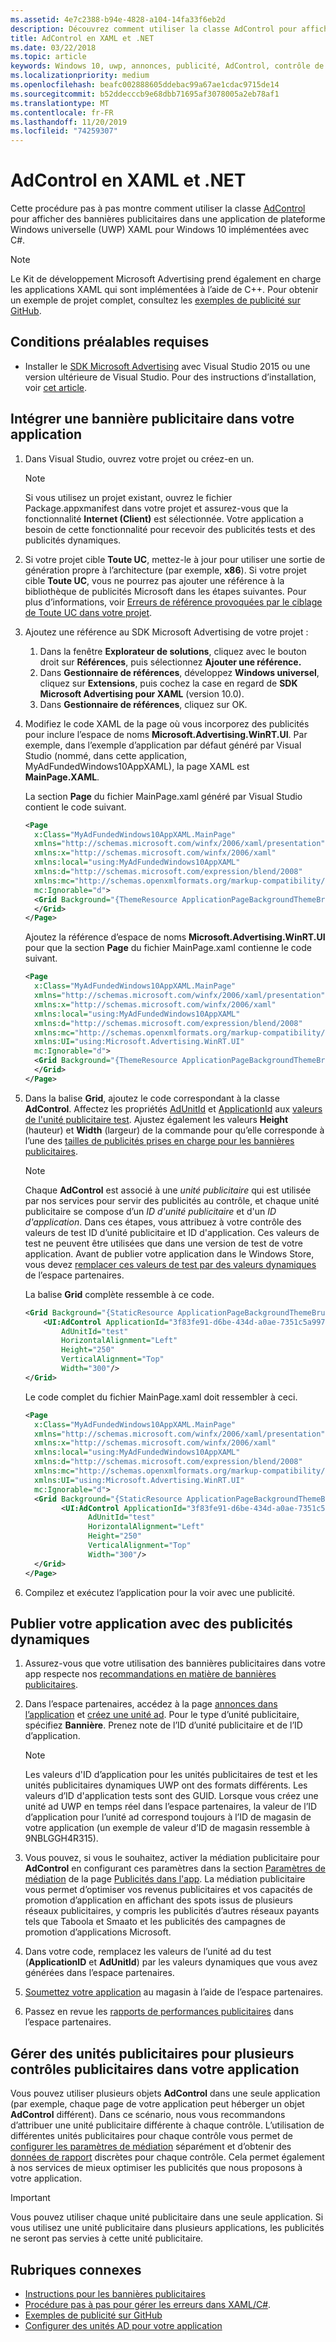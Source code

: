 ```yaml
---
ms.assetid: 4e7c2388-b94e-4828-a104-14fa33f6eb2d
description: Découvrez comment utiliser la classe AdControl pour afficher des bannières publicitaires dans une application XAML pour Windows 10 (UWP).
title: AdControl en XAML et .NET
ms.date: 03/22/2018
ms.topic: article
keywords: Windows 10, uwp, annonces, publicité, AdControl, contrôle de publicité, XAML, .net, procédure pas à pas
ms.localizationpriority: medium
ms.openlocfilehash: beafc002888605ddebac99a67ae1cdac9715de14
ms.sourcegitcommit: b52ddecccb9e68dbb71695af3078005a2eb78af1
ms.translationtype: MT
ms.contentlocale: fr-FR
ms.lasthandoff: 11/20/2019
ms.locfileid: "74259307"
---
```

# <a name="adcontrol-in-xaml-and-net"></a>AdControl en XAML et .NET


Cette procédure pas à pas montre comment utiliser la classe [AdControl](https://docs.microsoft.com/uwp/api/microsoft.advertising.winrt.ui.adcontrol) pour afficher des bannières publicitaires dans une application de plateforme Windows universelle (UWP) XAML pour Windows 10 implémentées avec C#.

> [!NOTE]
> Le Kit de développement Microsoft Advertising prend également en charge les applications XAML qui sont implémentées à l’aide de C++. Pour obtenir un exemple de projet complet, consultez les [exemples de publicité sur GitHub](https://github.com/Microsoft/Windows-universal-samples/tree/master/Samples/Advertising).

## <a name="prerequisites"></a>Conditions préalables requises

* Installer le [SDK Microsoft Advertising](https://marketplace.visualstudio.com/items?itemName=AdMediator.MicrosoftAdvertisingSDK) avec Visual Studio 2015 ou une version ultérieure de Visual Studio. Pour des instructions d’installation, voir [cet article](install-the-microsoft-advertising-libraries.md).

## <a name="integrate-a-banner-ad-into-your-app"></a>Intégrer une bannière publicitaire dans votre application

1. Dans Visual Studio, ouvrez votre projet ou créez-en un.

    > [!NOTE]
    > Si vous utilisez un projet existant, ouvrez le fichier Package.appxmanifest dans votre projet et assurez-vous que la fonctionnalité **Internet (Client)** est sélectionnée. Votre application a besoin de cette fonctionnalité pour recevoir des publicités tests et des publicités dynamiques.

2. Si votre projet cible **Toute UC**, mettez-le à jour pour utiliser une sortie de génération propre à l’architecture (par exemple, **x86**). Si votre projet cible **Toute UC**, vous ne pourrez pas ajouter une référence à la bibliothèque de publicités Microsoft dans les étapes suivantes. Pour plus d’informations, voir [Erreurs de référence provoquées par le ciblage de Toute UC dans votre projet](known-issues-for-the-advertising-libraries.md#reference_errors).

3. Ajoutez une référence au SDK Microsoft Advertising de votre projet :

    1. Dans la fenêtre **Explorateur de solutions**, cliquez avec le bouton droit sur **Références**, puis sélectionnez **Ajouter une référence.**
    2.  Dans **Gestionnaire de références**, développez **Windows universel**, cliquez sur **Extensions**, puis cochez la case en regard de **SDK Microsoft Advertising pour XAML** (version 10.0).
    3.  Dans **Gestionnaire de références**, cliquez sur OK.

4.  Modifiez le code XAML de la page où vous incorporez des publicités pour inclure l’espace de noms **Microsoft.Advertising.WinRT.UI**. Par exemple, dans l’exemple d’application par défaut généré par Visual Studio (nommé, dans cette application, MyAdFundedWindows10AppXAML), la page XAML est **MainPage.XAML**.

    La section **Page** du fichier MainPage.xaml généré par Visual Studio contient le code suivant.

    ``` xml
    <Page
      x:Class="MyAdFundedWindows10AppXAML.MainPage"
      xmlns="http://schemas.microsoft.com/winfx/2006/xaml/presentation"
      xmlns:x="http://schemas.microsoft.com/winfx/2006/xaml"
      xmlns:local="using:MyAdFundedWindows10AppXAML"
      xmlns:d="http://schemas.microsoft.com/expression/blend/2008"
      xmlns:mc="http://schemas.openxmlformats.org/markup-compatibility/2006"
      mc:Ignorable="d">
      <Grid Background="{ThemeResource ApplicationPageBackgroundThemeBrush}">
      </Grid>
    </Page>
    ```

    Ajoutez la référence d’espace de noms **Microsoft.Advertising.WinRT.UI** pour que la section **Page** du fichier MainPage.xaml contienne le code suivant.

    ``` xml
    <Page
      x:Class="MyAdFundedWindows10AppXAML.MainPage"
      xmlns="http://schemas.microsoft.com/winfx/2006/xaml/presentation"
      xmlns:x="http://schemas.microsoft.com/winfx/2006/xaml"
      xmlns:local="using:MyAdFundedWindows10AppXAML"
      xmlns:d="http://schemas.microsoft.com/expression/blend/2008"
      xmlns:mc="http://schemas.openxmlformats.org/markup-compatibility/2006"
      xmlns:UI="using:Microsoft.Advertising.WinRT.UI"
      mc:Ignorable="d">
      <Grid Background="{ThemeResource ApplicationPageBackgroundThemeBrush}">
      </Grid>
    </Page>
    ```

5. Dans la balise **Grid**, ajoutez le code correspondant à la classe **AdControl**. Affectez les propriétés [AdUnitId](https://docs.microsoft.com/uwp/api/microsoft.advertising.winrt.ui.adcontrol.adunitid) et [ApplicationId](https://docs.microsoft.com/uwp/api/microsoft.advertising.winrt.ui.adcontrol.applicationid) aux [valeurs de l'unité publicitaire test](set-up-ad-units-in-your-app.md#test-ad-units). Ajustez également les valeurs **Height** (hauteur) et **Width** (largeur) de la commande pour qu’elle corresponde à l’une des [tailles de publicités prises en charge pour les bannières publicitaires](supported-ad-sizes-for-banner-ads.md).

    > [!NOTE]
    > Chaque **AdControl** est associé à une *unité publicitaire* qui est utilisée par nos services pour servir des publicités au contrôle, et chaque unité publicitaire se compose d’un *ID d'unité publicitaire* et d'un *ID d'application*. Dans ces étapes, vous attribuez à votre contrôle des valeurs de test ID d’unité publicitaire et ID d'application. Ces valeurs de test ne peuvent être utilisées que dans une version de test de votre application. Avant de publier votre application dans le Windows Store, vous devez [remplacer ces valeurs de test par des valeurs dynamiques](#release) de l’espace partenaires.

    La balise **Grid** complète ressemble à ce code.

    ``` xml
    <Grid Background="{StaticResource ApplicationPageBackgroundThemeBrush}">
        <UI:AdControl ApplicationId="3f83fe91-d6be-434d-a0ae-7351c5a997f1"
            AdUnitId="test"
            HorizontalAlignment="Left"
            Height="250"
            VerticalAlignment="Top"
            Width="300"/>
    </Grid>
    ```

    Le code complet du fichier MainPage.xaml doit ressembler à ceci.

    ``` xml
    <Page
      x:Class="MyAdFundedWindows10AppXAML.MainPage"
      xmlns="http://schemas.microsoft.com/winfx/2006/xaml/presentation"
      xmlns:x="http://schemas.microsoft.com/winfx/2006/xaml"
      xmlns:local="using:MyAdFundedWindows10AppXAML"
      xmlns:d="http://schemas.microsoft.com/expression/blend/2008"
      xmlns:mc="http://schemas.openxmlformats.org/markup-compatibility/2006"
      xmlns:UI="using:Microsoft.Advertising.WinRT.UI"
      mc:Ignorable="d">
      <Grid Background="{StaticResource ApplicationPageBackgroundThemeBrush}">
            <UI:AdControl ApplicationId="3f83fe91-d6be-434d-a0ae-7351c5a997f1"
                  AdUnitId="test"
                  HorizontalAlignment="Left"
                  Height="250"
                  VerticalAlignment="Top"
                  Width="300"/>
      </Grid>
    </Page>
    ```

6.  Compilez et exécutez l’application pour la voir avec une publicité.

<span id="release" />

## <a name="release-your-app-with-live-ads"></a>Publier votre application avec des publicités dynamiques

1. Assurez-vous que votre utilisation des bannières publicitaires dans votre app respecte nos [recommandations en matière de bannières publicitaires](ui-and-user-experience-guidelines.md#guidelines-for-banner-ads).

2.  Dans l’espace partenaires, accédez à la page [annonces dans l’application](../publish/in-app-ads.md) et [créez une unité ad](set-up-ad-units-in-your-app.md#live-ad-units). Pour le type d’unité publicitaire, spécifiez **Bannière**. Prenez note de l’ID d’unité publicitaire et de l’ID d’application.
    > [!NOTE]
    > Les valeurs d'ID d’application pour les unités publicitaires de test et les unités publicitaires dynamiques UWP ont des formats différents. Les valeurs d’ID d'application tests sont des GUID. Lorsque vous créez une unité ad UWP en temps réel dans l’espace partenaires, la valeur de l’ID d’application pour l’unité ad correspond toujours à l’ID de magasin de votre application (un exemple de valeur d’ID de magasin ressemble à 9NBLGGH4R315).

3. Vous pouvez, si vous le souhaitez, activer la médiation publicitaire pour **AdControl** en configurant ces paramètres dans la section [Paramètres de médiation](../publish/in-app-ads.md#mediation) de la page [Publicités dans l'app](../publish/in-app-ads.md). La médiation publicitaire vous permet d’optimiser vos revenus publicitaires et vos capacités de promotion d’application en affichant des spots issus de plusieurs réseaux publicitaires, y compris les publicités d’autres réseaux payants tels que Taboola et Smaato et les publicités des campagnes de promotion d’applications Microsoft.

4.  Dans votre code, remplacez les valeurs de l’unité ad du test (**ApplicationID** et **AdUnitId**) par les valeurs dynamiques que vous avez générées dans l’espace partenaires.

5.  [Soumettez votre application](../publish/app-submissions.md) au magasin à l’aide de l’espace partenaires.

6.  Passez en revue les [rapports de performances publicitaires](../publish/advertising-performance-report.md) dans l’espace partenaires.

<span id="manage" />

## <a name="manage-ad-units-for-multiple-ad-controls-in-your-app"></a>Gérer des unités publicitaires pour plusieurs contrôles publicitaires dans votre application

Vous pouvez utiliser plusieurs objets **AdControl** dans une seule application (par exemple, chaque page de votre application peut héberger un objet **AdControl** différent). Dans ce scénario, nous vous recommandons d’attribuer une unité publicitaire différente à chaque contrôle. L’utilisation de différentes unités publicitaires pour chaque contrôle vous permet de [configurer les paramètres de médiation](../publish/in-app-ads.md#mediation) séparément et d’obtenir des [données de rapport](../publish/advertising-performance-report.md) discrètes pour chaque contrôle. Cela permet également à nos services de mieux optimiser les publicités que nous proposons à votre application.

> [!IMPORTANT]
> Vous pouvez utiliser chaque unité publicitaire dans une seule application. Si vous utilisez une unité publicitaire dans plusieurs applications, les publicités ne seront pas servies à cette unité publicitaire.

## <a name="related-topics"></a>Rubriques connexes

* [Instructions pour les bannières publicitaires](ui-and-user-experience-guidelines.md#guidelines-for-banner-ads)
* [Procédure pas à pas pour gérer les erreurs dans XAML/C#](error-handling-in-xamlc-walkthrough.md).
* [Exemples de publicité sur GitHub](https://github.com/Microsoft/Windows-universal-samples/tree/master/Samples/Advertising)
* [Configurer des unités AD pour votre application](set-up-ad-units-in-your-app.md)

